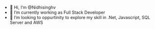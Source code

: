 - 👋 Hi, I’m @Nidhisinghv
- 🌱 I’m currently working as Full Stack Developer
- 💞️ I’m looking to oppurtinity to explore my skill in .Net, Javascript, SQL Server and AWS


<!---
Nidhisinghv/Nidhisinghv is a ✨ special ✨ repository because its `README.md` (this file) appears on your GitHub profile.
You can click the Preview link to take a look at your changes.
--->
